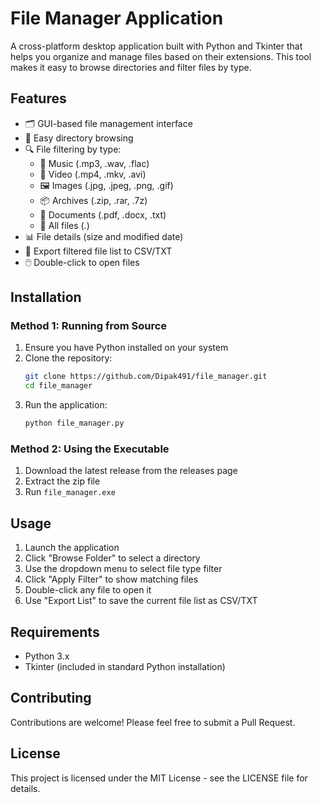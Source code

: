 # File Manager Application

A cross-platform desktop application built with Python and Tkinter that helps you organize and manage files based on their extensions. This tool makes it easy to browse directories and filter files by type.

## Features

- 🗂️ GUI-based file management interface
- 📂 Easy directory browsing
- 🔍 File filtering by type:
  - 🎵 Music (.mp3, .wav, .flac)
  - 🎥 Video (.mp4, .mkv, .avi)
  - 🖼️ Images (.jpg, .jpeg, .png, .gif)
  - 📦 Archives (.zip, .rar, .7z)
  - 📄 Documents (.pdf, .docx, .txt)
  - 📁 All files (*.*)
- 📊 File details (size and modified date)
- 💾 Export filtered file list to CSV/TXT
- 🖱️ Double-click to open files

## Installation

### Method 1: Running from Source

1. Ensure you have Python installed on your system
2. Clone the repository:
   ```bash
   git clone https://github.com/Dipak491/file_manager.git
   cd file_manager
   ```
3. Run the application:
   ```bash
   python file_manager.py
   ```

### Method 2: Using the Executable

1. Download the latest release from the releases page
2. Extract the zip file
3. Run `file_manager.exe`

## Usage

1. Launch the application
2. Click "Browse Folder" to select a directory
3. Use the dropdown menu to select file type filter
4. Click "Apply Filter" to show matching files
5. Double-click any file to open it
6. Use "Export List" to save the current file list as CSV/TXT

## Requirements

- Python 3.x
- Tkinter (included in standard Python installation)

## Contributing

Contributions are welcome! Please feel free to submit a Pull Request.

## License

This project is licensed under the MIT License - see the LICENSE file for details.